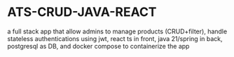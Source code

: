 # ATS-CRUD-JAVA-REACT
a full stack app that allow admins to manage products (CRUD+filter), handle stateless authentications using jwt, react ts in front, java 21/spring in back, postgresql as DB, and docker compose to containerize the app   

